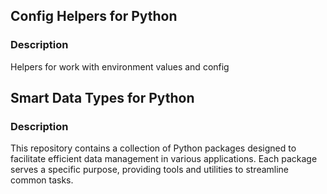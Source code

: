 ## Config Helpers for Python

### Description

Helpers for work with environment values and config

## Smart Data Types for Python

### Description

This repository contains a collection of Python packages designed to facilitate efficient data management in various applications. Each package serves a specific purpose, providing tools and utilities to streamline common tasks.
